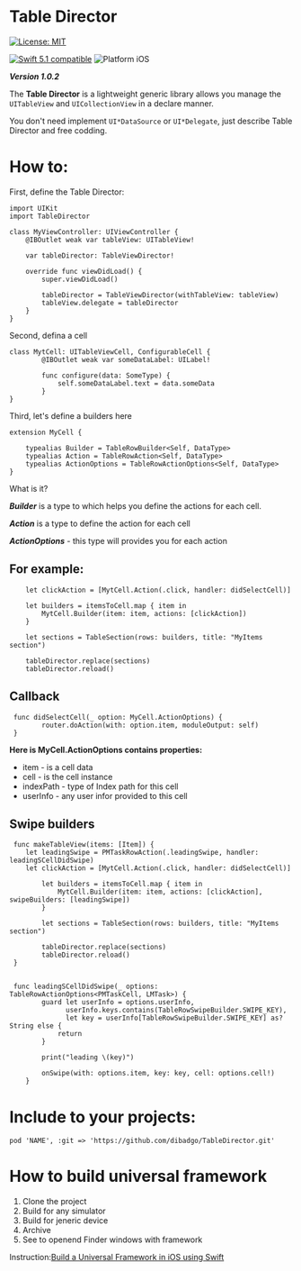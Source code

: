 # Table Director

[![License: MIT](https://img.shields.io/badge/License-MIT-yellow.svg)](https://opensource.org/licenses/MIT) 

<p align="left">
	<a href="https://developer.apple.com/swift"><img src="https://img.shields.io/badge/Swift_5.1-compatible-4BC51D.svg?style=flat" alt="Swift 5.1 compatible" /></a>
	<img src="https://img.shields.io/badge/platform-iOS-blue.svg?style=flat" alt="Platform iOS" />
</p>

***Version 1.0.2***

The **Table Director** is a lightweight generic library allows you manage the `UITableView` and `UICollectionView` in a declare manner.

You don't need implement `UI*DataSource` or `UI*Delegate`, just describe Table Director and free codding.


# How to:

First, define the Table Director:
  
    import UIKit
    import TableDirector
  
    class MyViewController: UIViewController {
        @IBOutlet weak var tableView: UITableView!
      
        var tableDirector: TableViewDirector!
        
        override func viewDidLoad() {
            super.viewDidLoad()

            tableDirector = TableViewDirector(withTableView: tableView)
            tableView.delegate = tableDirector
        }
    }
Second, defina a cell

```
class MytCell: UITableViewCell, ConfigurableCell {
        @IBOutlet weak var someDataLabel: UILabel!

        func configure(data: SomeType) {
            self.someDataLabel.text = data.someData
        }
}
```

Third, let's define a builders here

```
extension MyCell {
  
    typealias Builder = TableRowBuilder<Self, DataType>
    typealias Action = TableRowAction<Self, DataType>
    typealias ActionOptions = TableRowActionOptions<Self, DataType>
}
```

What is it?

***Builder*** is a type to which helps you define the actions for each cell.

***Action*** is a type to define the action for each cell

***ActionOptions*** - this type will provides you for each action

## For example:

```
    let clickAction = [MytCell.Action(.click, handler: didSelectCell)]
    
    let builders = itemsToCell.map { item in 
        MytCell.Builder(item: item, actions: [clickAction])
    }
    
    let sections = TableSection(rows: builders, title: "MyItems section")
    
    tableDirector.replace(sections)
    tableDirector.reload()
 ```

## Callback

```
 func didSelectCell(_ option: MyCell.ActionOptions) {
        router.doAction(with: option.item, moduleOutput: self)
 }
```

**Here is MyCell.ActionOptions contains properties:** 

* item - is a cell data
* cell - is the cell instance
* indexPath - type of Index path for this cell
* userInfo - any user infor provided to this cell

## Swipe builders

```
 func makeTableView(items: [Item]) {
 	let leadingSwipe = PMTaskRowAction(.leadingSwipe, handler: leadingSCellDidSwipe)
	let clickAction = [MytCell.Action(.click, handler: didSelectCell)]
    
    	let builders = itemsToCell.map { item in 
        	MytCell.Builder(item: item, actions: [clickAction], swipeBuilders: [leadingSwipe])
    	}
    
    	let sections = TableSection(rows: builders, title: "MyItems section")
    
    	tableDirector.replace(sections)
    	tableDirector.reload()
 }


 func leadingSCellDidSwipe(_ options: TableRowActionOptions<PMTaskCell, LMTask>) {
        guard let userInfo = options.userInfo,
              userInfo.keys.contains(TableRowSwipeBuilder.SWIPE_KEY),
              let key = userInfo[TableRowSwipeBuilder.SWIPE_KEY] as? String else {
            return
        }

        print("leading \(key)")

        onSwipe(with: options.item, key: key, cell: options.cell!)
    }
```

# Include to your projects:

	pod 'NAME', :git => 'https://github.com/dibadgo/TableDirector.git'

# How to build universal framework
1. Clone the project
2. Build for any simulator
3. Build for jeneric device
4. Archive
5. See to openend Finder windows with framework

Instruction:[Build a Universal Framework in iOS using Swift](https://medium.com/swiftindia/build-a-custom-universal-framework-on-ios-swift-549c084de7c8)
